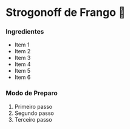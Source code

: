 # Strogonoff de Frango :chicken:

### Ingredientes

- Item 1
- Item 2
- Item 3
- Item 4
- Item 5
- Item 6

### Modo de Preparo

1. Primeiro passo
2. Segundo passo
3. Terceiro passo

